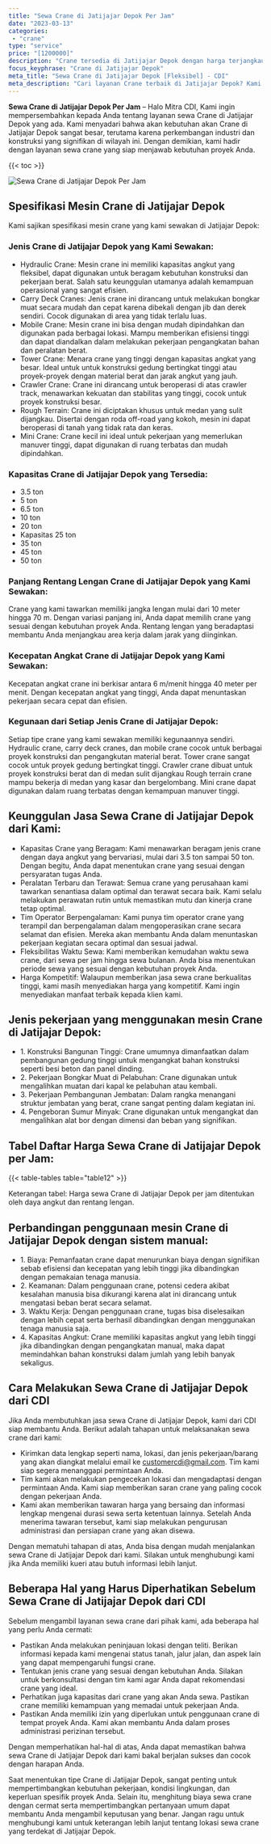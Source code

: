 ```yaml
---
title: "Sewa Crane di Jatijajar Depok Per Jam"
date: "2023-03-13"
categories:
 - "crane"
type: "service"
price: "[1200000]"
description: "Crane tersedia di Jatijajar Depok dengan harga terjangkau. Crane sering digunakan untuk proyek pembangunan sebagai peralatan andal yang efisien. Dapatkan penawaran spesial sekarang."
focus_keyphrase: "Crane di Jatijajar Depok"
meta_title: "Sewa Crane di Jatijajar Depok [Fleksibel] - CDI"
meta_description: "Cari layanan Crane terbaik di Jatijajar Depok? Kami menyediakan Crane berkualitas untuk proyek pembangunan. Segera konsultasi gratis."
---
```


**Sewa Crane di Jatijajar Depok Per Jam** – Halo Mitra CDI, Kami ingin mempersembahkan kepada Anda tentang layanan sewa Crane di Jatijajar Depok yang ada. Kami menyadari bahwa akan kebutuhan akan Crane di Jatijajar Depok sangat besar, terutama karena perkembangan industri dan konstruksi yang signifikan di wilayah ini. Dengan demikian, kami hadir dengan layanan sewa crane yang siap menjawab kebutuhan proyek Anda.

{{< toc >}}

![Sewa Crane di Jatijajar Depok Per Jam](/images/crane/crane-16.jpg)

## Spesifikasi Mesin Crane di Jatijajar Depok

Kami sajikan spesifikasi mesin crane yang kami sewakan di Jatijajar Depok:

### Jenis Crane di Jatijajar Depok yang Kami Sewakan:

*   Hydraulic Crane: Mesin crane ini memiliki kapasitas angkut yang fleksibel, dapat digunakan untuk beragam kebutuhan konstruksi dan pekerjaan berat. Salah satu keunggulan utamanya adalah kemampuan operasional yang sangat efisien.
*   Carry Deck Cranes: Jenis crane ini dirancang untuk melakukan bongkar muat secara mudah dan cepat karena dibekali dengan jib dan derek sendiri. Cocok digunakan di area yang tidak terlalu luas.
*   Mobile Crane: Mesin crane ini bisa dengan mudah dipindahkan dan digunakan pada berbagai lokasi. Mampu memberikan efisiensi tinggi dan dapat diandalkan dalam melakukan pekerjaan pengangkatan bahan dan peralatan berat.
*   Tower Crane: Menara crane yang tinggi dengan kapasitas angkat yang besar. Ideal untuk untuk konstruksi gedung bertingkat tinggi atau proyek-proyek dengan material berat dan jarak angkut yang jauh.
*   Crawler Crane: Crane ini dirancang untuk beroperasi di atas crawler track, menawarkan kekuatan dan stabilitas yang tinggi, cocok untuk proyek konstruksi besar.
*   Rough Terrain: Crane ini diciptakan khusus untuk medan yang sulit dijangkau. Disertai dengan roda off-road yang kokoh, mesin ini dapat beroperasi di tanah yang tidak rata dan keras.
*   Mini Crane: Crane kecil ini ideal untuk pekerjaan yang memerlukan manuver tinggi, dapat digunakan di ruang terbatas dan mudah dipindahkan.

### Kapasitas Crane di Jatijajar Depok yang Tersedia:

*   3.5 ton
*   5 ton
*   6.5 ton
*   10 ton
*   20 ton
*   Kapasitas 25 ton
*   35 ton
*   45 ton
*   50 ton

### Panjang Rentang Lengan Crane di Jatijajar Depok yang Kami Sewakan:

Crane yang kami tawarkan memiliki jangka lengan mulai dari 10 meter hingga 70 m. Dengan variasi panjang ini, Anda dapat memilih crane yang sesuai dengan kebutuhan proyek Anda. Rentang lengan yang beradaptasi membantu Anda menjangkau area kerja dalam jarak yang diinginkan.

### Kecepatan Angkat Crane di Jatijajar Depok yang Kami Sewakan:

Kecepatan angkat crane ini berkisar antara 6 m/menit hingga 40 meter per menit. Dengan kecepatan angkat yang tinggi, Anda dapat menuntaskan pekerjaan secara cepat dan efisien.

### Kegunaan dari Setiap Jenis Crane di Jatijajar Depok:

Setiap tipe crane yang kami sewakan memiliki kegunaannya sendiri. Hydraulic crane, carry deck cranes, dan mobile crane cocok untuk berbagai proyek konstruksi dan pengangkutan material berat. Tower crane sangat cocok untuk proyek gedung bertingkat tinggi. Crawler crane dibuat untuk proyek konstruksi berat dan di medan sulit dijangkau Rough terrain crane mampu bekerja di medan yang kasar dan bergelombang. Mini crane dapat digunakan dalam ruang terbatas dengan kemampuan manuver tinggi.

## Keunggulan Jasa Sewa Crane di Jatijajar Depok dari Kami:

*   Kapasitas Crane yang Beragam: Kami menawarkan beragam jenis crane dengan daya angkut yang bervariasi, mulai dari 3.5 ton sampai 50 ton. Dengan begitu, Anda dapat menentukan crane yang sesuai dengan persyaratan tugas Anda.
*   Peralatan Terbaru dan Terawat: Semua crane yang perusahaan kami tawarkan senantiasa dalam optimal dan terawat secara baik. Kami selalu melakukan perawatan rutin untuk memastikan mutu dan kinerja crane tetap optimal.
*   Tim Operator Berpengalaman: Kami punya tim operator crane yang terampil dan berpengalaman dalam mengoperasikan crane secara selamat dan efisien. Mereka akan membantu Anda dalam menuntaskan pekerjaan kegiatan secara optimal dan sesuai jadwal.
*   Fleksibilitas Waktu Sewa: Kami memberikan kemudahan waktu sewa crane, dari sewa per jam hingga sewa bulanan. Anda bisa menentukan periode sewa yang sesuai dengan kebutuhan proyek Anda.
*   Harga Kompetitif: Walaupun memberikan jasa sewa crane berkualitas tinggi, kami masih menyediakan harga yang kompetitif. Kami ingin menyediakan manfaat terbaik kepada klien kami.

## Jenis pekerjaan yang menggunakan mesin Crane di Jatijajar Depok:

*   1\. Konstruksi Bangunan Tinggi: Crane umumnya dimanfaatkan dalam pembangunan gedung tinggi untuk mengangkat bahan konstruksi seperti besi beton dan panel dinding.
*   2\. Pekerjaan Bongkar Muat di Pelabuhan: Crane digunakan untuk mengalihkan muatan dari kapal ke pelabuhan atau kembali.
*   3\. Pekerjaan Pembangunan Jembatan: Dalam rangka menangani struktur jembatan yang berat, crane sangat penting dalam kegiatan ini.
*   4\. Pengeboran Sumur Minyak: Crane digunakan untuk mengangkat dan mengalihkan alat bor dengan dimensi dan beban yang signifikan.

## Tabel Daftar Harga Sewa Crane di Jatijajar Depok per Jam:

{{< table-tables table="table12" >}}

Keterangan tabel: Harga sewa Crane di Jatijajar Depok per jam ditentukan oleh daya angkut dan rentang lengan.

## Perbandingan penggunaan mesin Crane di Jatijajar Depok dengan sistem manual:

*   1\. Biaya: Pemanfaatan crane dapat menurunkan biaya dengan signifikan sebab efisiensi dan kecepatan yang lebih tinggi jika dibandingkan dengan pemakaian tenaga manusia.
*   2\. Keamanan: Dalam penggunaan crane, potensi cedera akibat kesalahan manusia bisa dikurangi karena alat ini dirancang untuk mengatasi beban berat secara selamat.
*   3\. Waktu Kerja: Dengan penggunaan crane, tugas bisa diselesaikan dengan lebih cepat serta berhasil dibandingkan dengan menggunakan tenaga manusia saja.
*   4\. Kapasitas Angkut: Crane memiliki kapasitas angkut yang lebih tinggi jika dibandingkan dengan pengangkatan manual, maka dapat memindahkan bahan konstruksi dalam jumlah yang lebih banyak sekaligus.

## Cara Melakukan Sewa Crane di Jatijajar Depok dari CDI

Jika Anda membutuhkan jasa sewa Crane di Jatijajar Depok, kami dari CDI siap membantu Anda. Berikut adalah tahapan untuk melaksanakan sewa crane dari kami:

*   Kirimkan data lengkap seperti nama, lokasi, dan jenis pekerjaan/barang yang akan diangkat melalui email ke customercdi@gmail.com. Tim kami siap segera menanggapi permintaan Anda.
*   Tim kami akan melakukan pengecekan lokasi dan mengadaptasi dengan permintaan Anda. Kami siap memberikan saran crane yang paling cocok dengan pekerjaan Anda.
*   Kami akan memberikan tawaran harga yang bersaing dan informasi lengkap mengenai durasi sewa serta ketentuan lainnya. Setelah Anda menerima tawaran tersebut, kami siap melakukan pengurusan administrasi dan persiapan crane yang akan disewa.

Dengan mematuhi tahapan di atas, Anda bisa dengan mudah menjalankan sewa Crane di Jatijajar Depok dari kami. Silakan untuk menghubungi kami jika Anda memiliki kueri atau butuh informasi lebih lanjut.

## Beberapa Hal yang Harus Diperhatikan Sebelum Sewa Crane di Jatijajar Depok dari CDI

Sebelum mengambil layanan sewa crane dari pihak kami, ada beberapa hal yang perlu Anda cermati:

*   Pastikan Anda melakukan peninjauan lokasi dengan teliti. Berikan informasi kepada kami mengenai status tanah, jalur jalan, dan aspek lain yang dapat mempengaruhi fungsi crane.
*   Tentukan jenis crane yang sesuai dengan kebutuhan Anda. Silakan untuk berkonsultasi dengan tim kami agar Anda dapat rekomendasi crane yang ideal.
*   Perhatikan juga kapasitas dari crane yang akan Anda sewa. Pastikan crane memiliki kemampuan yang memadai untuk pekerjaan Anda.
*   Pastikan Anda memiliki izin yang diperlukan untuk penggunaan crane di tempat proyek Anda. Kami akan membantu Anda dalam proses administrasi perizinan tersebut.

Dengan memperhatikan hal-hal di atas, Anda dapat memastikan bahwa sewa Crane di Jatijajar Depok dari kami bakal berjalan sukses dan cocok dengan harapan Anda.

Saat menentukan tipe Crane di Jatijajar Depok, sangat penting untuk mempertimbangkan kebutuhan pekerjaan, kondisi lingkungan, dan keperluan spesifik proyek Anda. Selain itu, menghitung biaya sewa crane dengan cermat serta mempertimbangkan pertanyaan umum dapat membantu Anda mengambil keputusan yang benar. Jangan ragu untuk menghubungi kami untuk keterangan lebih lanjut tentang lokasi sewa crane yang terdekat di Jatijajar Depok.